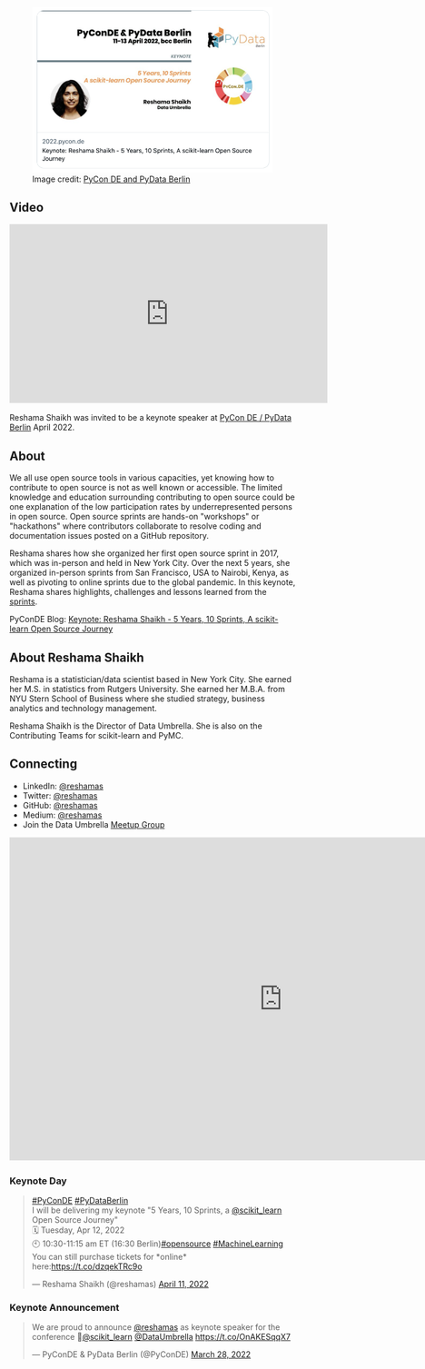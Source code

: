 
<figure>
 <img src="../assets/images/reshama-pyconde.png" alt="conference card with title and speaker photo" max-width="50%" max-height="50%" /> 
 <figcaption>
 Image credit: <a href="https://reshamas.github.io">PyCon DE and PyData Berlin</a>
 </figcaption>
</figure>

## Video
<iframe width="560" height="315" src="https://www.youtube.com/embed/ZUqJaCWPvmk" title="YouTube video player" frameborder="0" allow="accelerometer; autoplay; clipboard-write; encrypted-media; gyroscope; picture-in-picture" allowfullscreen></iframe>

Reshama Shaikh was invited to be a keynote speaker at [PyCon DE / PyData Berlin](https://2022.pycon.de/blog/keynote-2-reshama-shaikh/) April 2022.

## About

We all use open source tools in various capacities, yet knowing how to contribute to open source is not as well known or accessible. The limited knowledge and education surrounding contributing to open source could be one explanation of the low participation rates by underrepresented persons in open source. Open source sprints are hands-on "workshops" or "hackathons" where contributors collaborate to resolve coding and documentation issues posted on a GitHub repository.

Reshama shares how she organized her first open source sprint in 2017, which was in-person and held in New York City. Over the next 5 years, she organized in-person sprints from San Francisco, USA to Nairobi, Kenya, as well as pivoting to online sprints due to the global pandemic. In this keynote, Reshama shares highlights, challenges and lessons learned from the [sprints](https://www.dataumbrella.org/sprints).

PyConDE Blog: [Keynote: Reshama Shaikh - 5 Years, 10 Sprints, A scikit-learn Open Source Journey](https://2022.pycon.de/blog/keynote-2-reshama-shaikh/)


## About Reshama Shaikh
Reshama is a statistician/data scientist based in New York City. She earned her M.S. in statistics from Rutgers University. She earned her M.B.A. from NYU Stern School of Business where she studied strategy, business analytics and technology management.

Reshama Shaikh is the Director of Data Umbrella. She is also on the Contributing Teams for scikit-learn and PyMC.

## Connecting
- LinkedIn: [@reshamas](https://www.linkedin.com/in/reshamas/)
- Twitter: [@reshamas](https://twitter.com/reshamas)
- GitHub: [@reshamas](https://github.com/reshamas)
- Medium: [@reshamas](https://medium.com/@reshamas) 
- Join the Data Umbrella [Meetup Group](https://www.meetup.com/data-umbrella/)

<iframe src="https://docs.google.com/presentation/d/e/2PACX-1vSc293BLAC9SUrlYV2famYyXREOdz2uHMmUF3KNXTLenVj1gDllxf5wRlVFwI-l8MIzttP6T9_GZu1f/embed?start=false&loop=false&delayms=3000" frameborder="0" width="960" height="569" allowfullscreen="true" mozallowfullscreen="true" webkitallowfullscreen="true"></iframe>


### Keynote Day

<p>
<blockquote class="twitter-tweet"><p lang="en" dir="ltr"><a href="https://twitter.com/hashtag/PyConDE?src=hash&amp;ref_src=twsrc%5Etfw">#PyConDE</a> <a href="https://twitter.com/hashtag/PyDataBerlin?src=hash&amp;ref_src=twsrc%5Etfw">#PyDataBerlin</a> <br>I will be delivering my keynote &quot;5 Years, 10 Sprints, a <a href="https://twitter.com/scikit_learn?ref_src=twsrc%5Etfw">@scikit_learn</a> Open Source Journey&quot;<br>🗓️ Tuesday, Apr 12, 2022<br>🕙 10:30-11:15 am ET (16:30 Berlin)<a href="https://twitter.com/hashtag/opensource?src=hash&amp;ref_src=twsrc%5Etfw">#opensource</a> <a href="https://twitter.com/hashtag/MachineLearning?src=hash&amp;ref_src=twsrc%5Etfw">#MachineLearning</a><br>You can still purchase tickets for *online* here:<a href="https://t.co/dzqekTRc9o">https://t.co/dzqekTRc9o</a></p>&mdash; Reshama Shaikh (@reshamas) <a href="https://twitter.com/reshamas/status/1513501454606209028?ref_src=twsrc%5Etfw">April 11, 2022</a></blockquote> <script async src="https://platform.twitter.com/widgets.js" charset="utf-8"></script>
</p>


### Keynote Announcement

<p>
<blockquote class="twitter-tweet"><p lang="en" dir="ltr">We are proud to announce <a href="https://twitter.com/reshamas?ref_src=twsrc%5Etfw">@reshamas</a> as keynote speaker for the conference 🥳<a href="https://twitter.com/scikit_learn?ref_src=twsrc%5Etfw">@scikit_learn</a> <a href="https://twitter.com/DataUmbrella?ref_src=twsrc%5Etfw">@DataUmbrella</a> <a href="https://t.co/OnAKESqqX7">https://t.co/OnAKESqqX7</a></p>&mdash; PyConDE &amp; PyData Berlin (@PyConDE) <a href="https://twitter.com/PyConDE/status/1508409170457944068?ref_src=twsrc%5Etfw">March 28, 2022</a></blockquote> <script async src="https://platform.twitter.com/widgets.js" charset="utf-8"></script>
</p>

